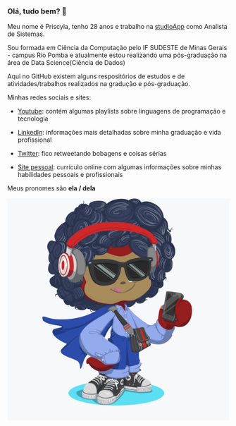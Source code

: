 ###  Olá, tudo bem? 👋

<!--
**PriscylaSantos/PriscylaSantos** is a ✨ _special_ ✨ repository because its `README.md` (this file) appears on your GitHub profile.

Here are some ideas to get you started:

- 🔭 I’m currently working on ...
- 🌱 I’m currently learning ...
- 👯 I’m looking to collaborate on ...
- 🤔 I’m looking for help with ...
- 💬 Ask me about ...
- 📫 How to reach me: ...
- 😄 Pronouns: ...
- ⚡ Fun fact: ...
-->

Meu nome é Priscyla, tenho 28 anos e trabalho na [studioApp](https://www.studioapp.com.br/) como Analista de Sistemas. 

Sou formada em Ciência da Computação pelo IF SUDESTE de Minas Gerais - campus Rio Pomba e atualmente estou realizando uma 
pós-graduação na área de Data Science(Ciência de Dados)

Aqui no GitHub existem alguns respositórios de estudos e de atividades/trabalhos realizados na gradução e pós-graduação.

Minhas redes sociais e sites:

  - [Youtube](https://www.youtube.com/channel/UCVuVp8Sv76CrsDgTgiMsEYA/playlists?view_as=subscriber): contém 
  algumas playlists sobre linguagens de programação e tecnologia
  
  - [LinkedIn](https://www.linkedin.com/in/priscylacsantos/): informações mais detalhadas sobre minha graduação e vida 
  profissional
  
  - [Twitter](https://twitter.com/PriscylaCSantos): fico retweetando bobagens e coisas sérias
  
  - [Site pessoal](http://priscylasantos.github.io/): currículo online com algumas informações sobre minhas habilidades 
  pessoais e profissionais

Meus pronomes são **ela / dela**

![Meu Octocat](https://github.com/PriscylaSantos/PriscylaSantos/blob/master/priscyla_octocat.png)
